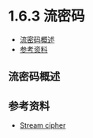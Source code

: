 # 1.6.3 流密码

- [流密码概述](#流密码概述)
- [参考资料](#参考资料)


## 流密码概述


## 参考资料
- [Stream cipher](https://en.wikipedia.org/wiki/Stream_cipher)
